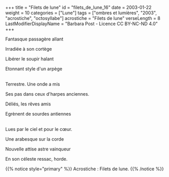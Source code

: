 +++
title = "Filets de lune"
id = "filets_de_lune_16"
date = 2003-01-22
weight = 10
categories = ["Lune"]
tags = ["ombres et lumières", "2003", "acrostiche", "octosyllabe"]
acrostiche = "Filets de lune"
verseLength = 8
LastModifierDisplayName = "Barbara Post - Licence CC BY-NC-ND 4.0"
+++

Fantasque passagère allant

Irradiée à son cortège

Libérer le soupir halant

Etonnant style d'un arpège

 \
Terrestre. Une onde a mis

Ses pas dans ceux d'harpes anciennes.

Déliés, les rêves amis

Egrènent de sourdes antiennes

 \
Lues par le ciel et pour le cœur.

Une arabesque sur la corde

Nouvelle attise astre vainqueur

En son céleste ressac, horde.

{{% notice style="primary" %}}
Acrostiche : Filets de lune.
{{% /notice %}}
